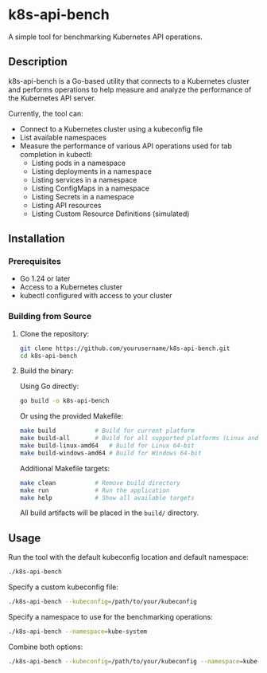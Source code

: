 # k8s-api-bench

A simple tool for benchmarking Kubernetes API operations.

## Description

k8s-api-bench is a Go-based utility that connects to a Kubernetes cluster and performs operations to help measure and
analyze the performance of the Kubernetes API server.

Currently, the tool can:

- Connect to a Kubernetes cluster using a kubeconfig file
- List available namespaces
- Measure the performance of various API operations used for tab completion in kubectl:
  - Listing pods in a namespace
  - Listing deployments in a namespace
  - Listing services in a namespace
  - Listing ConfigMaps in a namespace
  - Listing Secrets in a namespace
  - Listing API resources
  - Listing Custom Resource Definitions (simulated)

## Installation

### Prerequisites

- Go 1.24 or later
- Access to a Kubernetes cluster
- kubectl configured with access to your cluster

### Building from Source

1. Clone the repository:
   ```bash
   git clone https://github.com/yourusername/k8s-api-bench.git
   cd k8s-api-bench
   ```

2. Build the binary:

   Using Go directly:
   ```bash
   go build -o k8s-api-bench
   ```

   Or using the provided Makefile:
   ```bash
   make build           # Build for current platform
   make build-all       # Build for all supported platforms (Linux and Windows, 64-bit)
   make build-linux-amd64   # Build for Linux 64-bit
   make build-windows-amd64 # Build for Windows 64-bit
   ```

   Additional Makefile targets:
   ```bash
   make clean           # Remove build directory
   make run             # Run the application
   make help            # Show all available targets
   ```

   All build artifacts will be placed in the `build/` directory.

## Usage

Run the tool with the default kubeconfig location and default namespace:

```bash
./k8s-api-bench
```

Specify a custom kubeconfig file:

```bash
./k8s-api-bench --kubeconfig=/path/to/your/kubeconfig
```

Specify a namespace to use for the benchmarking operations:

```bash
./k8s-api-bench --namespace=kube-system
```

Combine both options:

```bash
./k8s-api-bench --kubeconfig=/path/to/your/kubeconfig --namespace=kube-system
```
